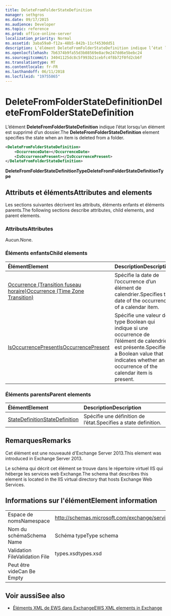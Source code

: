 ```yaml
---
title: DeleteFromFolderStateDefinition
manager: sethgros
ms.date: 09/17/2015
ms.audience: Developer
ms.topic: reference
ms.prod: office-online-server
localization_priority: Normal
ms.assetid: 3aba59a0-f12a-48b5-842b-11cf4530dd51
description: L’élément DeleteFromFolderStateDefinition indique l’état lorsqu’un élément est supprimé d’un dossier.
ms.openlocfilehash: 7b6374b9fa55d3b08569e8ac9e247dd6e5bebc24
ms.sourcegitcommit: 34041125dc8c5f993b21cebfc4f8b72f0fd2cb6f
ms.translationtype: MT
ms.contentlocale: fr-FR
ms.lasthandoff: 06/11/2018
ms.locfileid: "19755865"
---
```

# <a name="deletefromfolderstatedefinition"></a><span data-ttu-id="3c79b-103">DeleteFromFolderStateDefinition</span><span class="sxs-lookup"><span data-stu-id="3c79b-103">DeleteFromFolderStateDefinition</span></span>

<span data-ttu-id="3c79b-104">L’élément **DeleteFromFolderStateDefinition** indique l’état lorsqu’un élément est supprimé d’un dossier.</span><span class="sxs-lookup"><span data-stu-id="3c79b-104">The **DeleteFromFolderStateDefinition** element specifies the state when an item is deleted from a folder.</span></span> 
  
```XML
<DeleteFromFolderStateDefinition>
    <OccurrenceDate></OccurrenceDate>
    <IsOccurrencePresent></IsOccurrencePresent>
</DeleteFromFolderStateDefinition>
```

 <span data-ttu-id="3c79b-105">**DeleteFromFolderStateDefinitionType**</span><span class="sxs-lookup"><span data-stu-id="3c79b-105">**DeleteFromFolderStateDefinitionType**</span></span>
## <a name="attributes-and-elements"></a><span data-ttu-id="3c79b-106">Attributs et éléments</span><span class="sxs-lookup"><span data-stu-id="3c79b-106">Attributes and elements</span></span>

<span data-ttu-id="3c79b-107">Les sections suivantes décrivent les attributs, éléments enfants et éléments parents.</span><span class="sxs-lookup"><span data-stu-id="3c79b-107">The following sections describe attributes, child elements, and parent elements.</span></span>
  
### <a name="attributes"></a><span data-ttu-id="3c79b-108">Attributs</span><span class="sxs-lookup"><span data-stu-id="3c79b-108">Attributes</span></span>

<span data-ttu-id="3c79b-109">Aucun.</span><span class="sxs-lookup"><span data-stu-id="3c79b-109">None.</span></span>
  
### <a name="child-elements"></a><span data-ttu-id="3c79b-110">Éléments enfants</span><span class="sxs-lookup"><span data-stu-id="3c79b-110">Child elements</span></span>

|<span data-ttu-id="3c79b-111">**Élément**</span><span class="sxs-lookup"><span data-stu-id="3c79b-111">**Element**</span></span>|<span data-ttu-id="3c79b-112">**Description**</span><span class="sxs-lookup"><span data-stu-id="3c79b-112">**Description**</span></span>|
|:-----|:-----|
|[<span data-ttu-id="3c79b-113">Occurrence (Transition fuseau horaire)</span><span class="sxs-lookup"><span data-stu-id="3c79b-113">Occurrence (Time Zone Transition)</span></span>](occurrence-time-zone-transition.md) <br/> |<span data-ttu-id="3c79b-114">Spécifie la date de l’occurrence d’un élément de calendrier.</span><span class="sxs-lookup"><span data-stu-id="3c79b-114">Specifies the date of the occurrence of a calendar item.</span></span>  <br/> |
|[<span data-ttu-id="3c79b-115">IsOccurrencePresent</span><span class="sxs-lookup"><span data-stu-id="3c79b-115">IsOccurrencePresent</span></span>](isoccurrencepresent.md) <br/> |<span data-ttu-id="3c79b-116">Spécifie une valeur de type Boolean qui indique si une occurrence de l’élément de calendrier est présente.</span><span class="sxs-lookup"><span data-stu-id="3c79b-116">Specifies a Boolean value that indicates whether an occurrence of the calendar item is present.</span></span>  <br/> |
   
### <a name="parent-elements"></a><span data-ttu-id="3c79b-117">Éléments parents</span><span class="sxs-lookup"><span data-stu-id="3c79b-117">Parent elements</span></span>

|<span data-ttu-id="3c79b-118">**Élément**</span><span class="sxs-lookup"><span data-stu-id="3c79b-118">**Element**</span></span>|<span data-ttu-id="3c79b-119">**Description**</span><span class="sxs-lookup"><span data-stu-id="3c79b-119">**Description**</span></span>|
|:-----|:-----|
|[<span data-ttu-id="3c79b-120">StateDefinition</span><span class="sxs-lookup"><span data-stu-id="3c79b-120">StateDefinition</span></span>](statedefinition.md) <br/> |<span data-ttu-id="3c79b-121">Spécifie une définition de l’état.</span><span class="sxs-lookup"><span data-stu-id="3c79b-121">Specifies a state definition.</span></span>  <br/> |
   
## <a name="remarks"></a><span data-ttu-id="3c79b-122">Remarques</span><span class="sxs-lookup"><span data-stu-id="3c79b-122">Remarks</span></span>

<span data-ttu-id="3c79b-123">Cet élément est une nouveauté d'Exchange Server 2013.</span><span class="sxs-lookup"><span data-stu-id="3c79b-123">This element was introduced in Exchange Server 2013.</span></span>
  
<span data-ttu-id="3c79b-124">Le schéma qui décrit cet élément se trouve dans le répertoire virtuel IIS qui héberge les services web Exchange.</span><span class="sxs-lookup"><span data-stu-id="3c79b-124">The schema that describes this element is located in the IIS virtual directory that hosts Exchange Web Services.</span></span>
  
## <a name="element-information"></a><span data-ttu-id="3c79b-125">Informations sur l'élément</span><span class="sxs-lookup"><span data-stu-id="3c79b-125">Element information</span></span>

|||
|:-----|:-----|
|<span data-ttu-id="3c79b-126">Espace de noms</span><span class="sxs-lookup"><span data-stu-id="3c79b-126">Namespace</span></span>  <br/> |http://schemas.microsoft.com/exchange/services/2006/types  <br/> |
|<span data-ttu-id="3c79b-127">Nom du schéma</span><span class="sxs-lookup"><span data-stu-id="3c79b-127">Schema Name</span></span>  <br/> |<span data-ttu-id="3c79b-128">Schéma type</span><span class="sxs-lookup"><span data-stu-id="3c79b-128">Type schema</span></span>  <br/> |
|<span data-ttu-id="3c79b-129">Validation File</span><span class="sxs-lookup"><span data-stu-id="3c79b-129">Validation File</span></span>  <br/> |<span data-ttu-id="3c79b-130">types.xsd</span><span class="sxs-lookup"><span data-stu-id="3c79b-130">types.xsd</span></span>  <br/> |
|<span data-ttu-id="3c79b-131">Peut être vide</span><span class="sxs-lookup"><span data-stu-id="3c79b-131">Can Be Empty</span></span>  <br/> ||
   
## <a name="see-also"></a><span data-ttu-id="3c79b-132">Voir aussi</span><span class="sxs-lookup"><span data-stu-id="3c79b-132">See also</span></span>

- [<span data-ttu-id="3c79b-133">Éléments XML de EWS dans Exchange</span><span class="sxs-lookup"><span data-stu-id="3c79b-133">EWS XML elements in Exchange</span></span>](ews-xml-elements-in-exchange.md)

